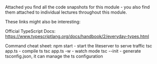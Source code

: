 Attached you find all the code snapshots for this module - you also find them attached to individual lectures throughout this module.

These links might also be interesting:

Official TypeScript Docs: https://www.typescriptlang.org/docs/handbook/2/everyday-types.html



Command cheat sheet:
npm start  - start the liteserver to serve traffic
tsc app.ts - compile ts
tsc app.ts -w - watch mode
tsc --init - generate tsconfig.json, it can manage the ts configuration
